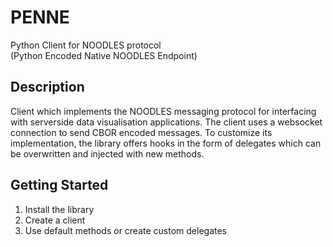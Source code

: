 # PENNE
Python Client for NOODLES protocol  
(Python Encoded Native NOODLES Endpoint)

## Description
Client which implements the NOODLES messaging protocol for interfacing with serverside data visualisation applications.
The client uses a websocket connection to send CBOR encoded messages. To customize its implementation, the
library offers hooks in the form of delegates which can be overwritten and injected with 
new methods.

## Getting Started
1. Install the library
2. Create a client
3. Use default methods or create custom delegates
